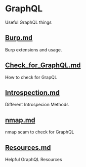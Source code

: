 # GraphQL
Useful GraphQL things
## [Burp.md](https://github.com/chxsec/GraphQL/blob/main/Burp.md)
Burp extensions and usage.
## [Check_for_GraphQL.md](https://github.com/chxsec/GraphQL/blob/main/Check_for_GraphQL.md)
How to check for GrapQL
## [Introspection.md](https://github.com/chxsec/GraphQL/blob/main/Introspection.md)
Different Introspecion Methods
## [nmap.md](https://github.com/chxsec/GraphQL/blob/main/nmap.md)
nmap scam to check for GraphQL
## [Resources.md](https://github.com/chxsec/GraphQL/blob/main/Resources.md)
Helpful GraphQL Resources
